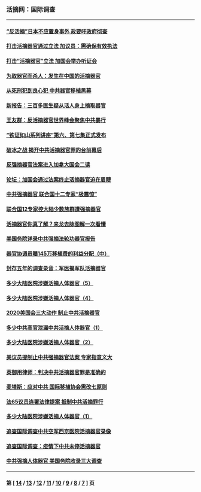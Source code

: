 ### 活摘网：国际调查
---
#### [“反活摘”日本不应置身事外 政要吁政府彻查](../../pages/nf5947/n13971188.md?05040430) 
#### [打击活摘器官通过立法 加议员：需确保有效执法](../../pages/nf5947/n13886356.md?05040430) 
#### [打击“活摘器官”立法 加国会举办听证会](../../pages/nf5947/n13869362.md?05040430) 
#### [为取器官而杀人：发生在中国的活摘器官](../../pages/nf5947/n13794731.md?05040430) 
#### [从死刑犯到良心犯 中共器官移植黑幕](../../pages/nf5947/n13764669.md?05040430) 
#### [新报告：三百多医生疑从活人身上摘取器官](../../pages/nf5947/n13703044.md?05040430) 
#### [王友群：反活摘器官世界峰会聚焦中共暴行](../../pages/nf5947/n13250738.md?05040430) 
#### [“铁证如山系列讲座”第六、第七集正式发布](../../pages/nf5947/n13106287.md?05040430) 
#### [破冰之战 揭开中共活摘器官罪的台前幕后](../../pages/nf5947/n13082457.md?05040430) 
#### [反强摘器官法案进入加拿大国会二读](../../pages/nf5947/n13033450.md?05040430) 
#### [论坛：加国会通过法案终止活摘器官迫在眉睫](../../pages/nf5947/n13029839.md?05040430) 
#### [中共强摘器官 联合国十二专家“极震惊”](../../pages/nf5947/n13024313.md?05040430) 
#### [联合国12专家控大陆少数族群遭强摘器官](../../pages/nf5947/n13023877.md?05040430) 
#### [活摘器官你真了解？来龙去脉图解一次看懂](../../pages/nf5947/n13013820.md?05040430) 
#### [美国务院详录中共强摘法轮功器官报告](../../pages/nf5947/n12944519.md?05040430) 
#### [器官协调员曝145万移植费的利益分配（中）](../../pages/nf5947/n12894547.md?05040430) 
#### [封存五年的调查录音：军医揭军队活摘器官](../../pages/nf5947/n12798692.md?05040430) 
#### [多少大陆医院涉嫌活摘人体器官（5）](../../pages/nf5947/n12768383.md?05040430) 
#### [多少大陆医院涉嫌活摘人体器官（4）](../../pages/nf5947/n12664434.md?05040430) 
#### [2020美国会三大动作 制止中共活摘器官](../../pages/nf5947/n12682004.md?05040430) 
#### [多少中共高官泄漏中共活摘人体器官（1）](../../pages/nf5947/n12671234.md?05040430) 
#### [多少大陆医院涉嫌活摘人体器官（2）](../../pages/nf5947/n12655589.md?05040430) 
#### [美议员提制止中共强摘器官法案 专家指意义大](../../pages/nf5947/n12630561.md?05040430) 
#### [英御用律师：判决中共活摘器官罪是准确的](../../pages/nf5947/n12580740.md?05040430) 
#### [麦塔斯：应对中共 国际移植协会需改七原则](../../pages/nf5947/n12514711.md?05040430) 
#### [法65议员连署法律提案 抵制中共活摘罪行](../../pages/nf5947/n12437047.md?05040430) 
#### [多少大陆医院涉嫌活摘人体器官（1）](../../pages/nf5947/n12414284.md?05040430) 
#### [追查国际调查中共空军西京医院活摘器官录像](../../pages/nf5947/n12348837.md?05040430) 
#### [追查国际调查：疫情下中共未停活摘器官](../../pages/nf5947/n12273415.md?05040430) 
#### [中共强摘人体器官 美国务院收录三大调查](../../pages/nf5947/n12181488.md?05040430) 

---
#### 第 [ [14](./14.md?05040430) / [13](./13.md?05040430) / [12](./12.md?05040430) / [11](./11.md?05040430) / [10](./10.md?05040430) / [9](./9.md?05040430) / [8](./8.md?05040430) / [7](./7.md?05040430) ] 页
